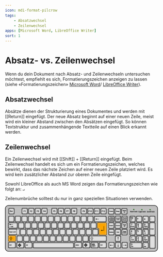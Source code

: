 ```yaml
---
icon: mdi-format-pilcrow
tags:
    - Absatzwechsel
    - Zeilenwechsel
apps: [Microsoft Word, LibreOffice Writer]
sort: 1
---
```


# Absatz- vs. Zeilenwechsel



Wenn du dein Dokument nach Absatz- und Zeilenwechseln untersuchen möchtest, empfiehlt es sich, Formatierungszeichen anzeigen zu lassen (siehe «Formatierungszeichen» [Microsoft Word](/textverarbeitung/word-1/formatierungszeichen)/ [LibreOffice Writer](/textverarbeitung/writer/versteckte-zeichen)).

## Absatzwechsel

Absätze dienen der Strukturierung eines Dokumentes und werden mit [[Return]] eingefügt. Der neue Absatz beginnt auf einer neuen Zeile, meist wird ein kleiner Abstand zwischen den Absätzen eingefügt. So können Textstruktur und zusammenhängende Textteile auf einen Blick erkannt werden.

## Zeilenwechsel

Ein Zeilenwechsel wird mit [[Shift]] + [[Return]] eingefügt. Beim Zeilenwechsel handelt es sich um ein Formatierungszeichen, welches bewirkt, dass das nächste Zeichen auf einer neuen Zeile platziert wird. Es wird kein zusätzlicher Abstand zur oberen Zeile eingefügt.

Sowohl LibreOffice als auch MS Word zeigen das Formatierungszeichen wie folgt an: <code>&#8629;</code>

Zeilenumbrüche solltest du nur in ganz speziellen Situationen verwenden.

![Orange hervorgehoben: links Shift-Taste, rechts Return-Taste](./keyboard-shift-return.svg)

